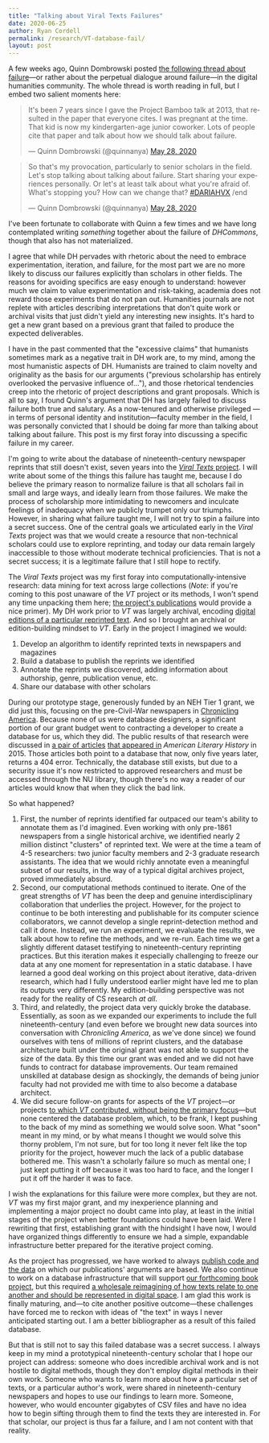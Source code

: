 ```yaml
---
title: "Talking about Viral Texts Failures"
date: 2020-06-25
author: Ryan Cordell
permalink: /research/VT-database-fail/
layout: post
---
```


A few weeks ago, Quinn Dombrowski posted [the following thread about failure](https://twitter.com/quinnanya/status/1266022800214487040?s=20)—or rather about the perpetual dialogue around failure—in the digital humanities community. The whole thread is worth reading in full, but I embed two salient moments here:

<blockquote class="twitter-tweet"><p lang="en" dir="ltr">It&#39;s been 7 years since I gave the Project Bamboo talk at 2013, that resulted in the paper that everyone cites. I was pregnant at the time. That kid is now my kindergarten-age junior coworker. Lots of people cite that paper and talk about how we should talk about failure.</p>&mdash; Quinn Dombrowski (@quinnanya) <a href="https://twitter.com/quinnanya/status/1266023049121300481?ref_src=twsrc%5Etfw">May 28, 2020</a></blockquote> <script async src="https://platform.twitter.com/widgets.js" charset="utf-8"></script>
<blockquote class="twitter-tweet"><p lang="en" dir="ltr">So that&#39;s my provocation, particularly to senior scholars in the field. Let&#39;s stop talking about talking about failure. Start sharing your experiences personally. Or let&#39;s at least talk about what you&#39;re afraid of. What&#39;s stopping you? How can we change that? <a href="https://twitter.com/hashtag/DARIAHVX?src=hash&amp;ref_src=twsrc%5Etfw">#DARIAHVX</a> /end</p>&mdash; Quinn Dombrowski (@quinnanya) <a href="https://twitter.com/quinnanya/status/1266024488015028224?ref_src=twsrc%5Etfw">May 28, 2020</a></blockquote> <script async src="https://platform.twitter.com/widgets.js" charset="utf-8"></script>

I've been fortunate to collaborate with Quinn a few times and we have long contemplated writing _something_ together about the failure of _DHCommons_, though that also has not materialized. 

I agree that while DH pervades with rhetoric about the need to embrace experimentation, iteration, and failure, for the most part we are no more likely to discuss our failures explicitly than scholars in other fields. The reasons for avoiding specifics are easy enough to understand: however much we claim to value experimentation and risk-taking, academia does not reward those experiments that do not pan out. Humanities journals are not replete with articles describing interpretations that don't quite work or archival visits that just didn't yield any interesting new insights. It's hard to get a new grant based on a previous grant that failed to produce the expected deliverables. 

I have in the past commented that the "excessive claims" that humanists sometimes mark as a negative trait in DH work are, to my mind, among the most humanistic aspects of DH. Humanists are trained to claim novelty and originality as the basis for our arguments ("previous scholarship has entirely overlooked the pervasive influence of…"), and those rhetorical tendencies creep into the rhetoric of project descriptions and grant proposals. Which is all to say, I found Quinn's argument that DH has largely failed to discuss failure both true and salutary. As a now-tenured and otherwise privileged —in terms of personal identity and institution—faculty member in the field, I was personally convicted that I should be doing far more than talking about talking about failure. This post is my first foray into discussing a specific failure in my career. 

I'm going to write about the database of nineteenth-century newspaper reprints that still doesn't exist, seven years into the [*Viral Texts* project](https://viraltexts.org/). I will write about some of the things this failure has taught me, because I do believe the primary reason to normalize failure is that all scholars fail in small and large ways, and ideally learn from those failures. We make the process of scholarship more intimidating to newcomers and inculcate feelings of inadequacy when we publicly trumpet only our triumphs. However, in sharing what failure taught me, I will not try to spin a failure into a secret success. One of the central goals we articulated early in the *Viral Texts* project was that we would create a resource that non-technical scholars could use to explore reprinting, and today our data remain largely inaccessible to those without moderate technical proficiencies. That is not a secret success; it is a legitimate failure that I still hope to rectify.

The *Viral Texts* project was my first foray into computationally-intensive research: data mining for text across large collections (_Note_: if you're coming to this post unaware of the _VT_ project or its methods, I won't spend any time unpacking them here; [the project's publications](https://viraltexts.org/publications/) would provide a nice primer). My DH work prior to _VT_ was largely archival, encoding [digital editions of a particular reprinted text](http://celestialrailroad.org/). And so I brought an archival or edition-building mindset to _VT_. Early in the project I imagined we would:

1. Develop an algorithm to identify reprinted texts in newspapers and magazines
2. Build a database to publish the reprints we identified
3. Annotate the reprints we discovered, adding information about authorship, genre, publication venue, etc.
4. Share our database with other scholars

During our prototype stage, generously funded by an NEH Tier 1 grant, we did just this, focusing on the pre-Civil-War newspapers in [Chronicling America](https://chroniclingamerica.loc.gov/). Because none of us were database designers, a significant portion of our grant budget went to contracting a developer to create a database for us, which they did. The public results of that research were discussed in [a pair of articles](https://ryancordell.org/research/reprinting-circulation-and-the-network-author-in-antebellum-newspapers/) [that appeared in](https://viraltexts.org/2015/05/22/computational-methods-for-uncovering-reprinted-texts-in-antebellum-newspapers/) _American Literary History_ in 2015. Those articles both point to a database that now, only five years later, returns a 404 error. Technically, the database still exists, but due to a security issue it's now restricted to approved researchers and must be accessed through the NU library, though there's no way a reader of our articles would know that when they click the bad link. 

So what happened?

1. First, the number of reprints identified far outpaced our team's ability to annotate them as I'd imagined. Even working with only pre-1861 newspapers from a single historical archive, we identified nearly 2 million distinct "clusters" of reprinted text. We were at the time a team of 4-5 researchers: two junior faculty members and 2-3 graduate research assistants. The idea that we would richly annotate even a meaningful subset of our results, in the way of a typical digital archives project, proved immediately absurd.
2. Second, our computational methods continued to iterate. One of the great strengths of _VT_ has been the deep and genuine interdisciplinary collaboration that underlies the project. However, for the project to continue to be both interesting and publishable for its computer science collaborators, we cannot develop a single reprint-detection method and call it done. Instead, we run an experiment, we evaluate the results, we talk about how to refine the methods, and we re-run. Each time we get a slightly different dataset testifying to nineteenth-century reprinting practices. But this iteration makes it especially challenging to freeze our data at any one moment for representation in a static database. I have learned a good deal working on this project about iterative, data-driven research, which had I fully understood earlier might have led me to plan its outputs very differently. My edition-building perspective was not ready for the reality of CS research _at all_. 
3. Third, and relatedly, the project data very quickly broke the database. Essentially, as soon as we expanded our experiments to include the full nineteenth-century (and even before we brought new data sources into conversation with _Chronicling America_, as we've done since) we found ourselves with tens of millions of reprint clusters, and the database architecture built under the original grant was not able to support the size of the data. By this time our grant was ended and we did not have funds to contract for database improvements. Our team remained unskilled at database design as shockingly, the demands of being junior faculty had not provided me with time to also become a database architect. 
4. We did secure follow-on grants for aspects of the _VT_ project—or projects [to which _VT_ contributed, without being the primary focus](https://oceanicexchanges.org/)—but none centered the database problem, which, to be frank, I kept pushing to the back of my mind as something we would solve soon. What "soon" meant in my mind, or by what means I thought we would solve this thorny problem, I'm not sure, but for too long it never felt like the top priority for the project, however much the lack of a public database bothered me. This wasn't a scholarly failure so much as mental one; I just kept putting it off because it was too hard to face, and the longer I put it off the harder it was to face.

I wish the explanations for this failure were more complex, but they are not. _VT_ was my first major grant, and my inexperience planning and implementing a major project no doubt came into play, at least in the initial stages of the project when better foundations could have been laid. Were I rewriting that first, establishing grant with the hindsight I have now, I would have organized things differently to ensure we had a simple, expandable infrastructure better prepared for the iterative project coming. 

As the project has progressed, we have worked to always [publish code and the data](https://github.com/ViralTexts) on which our publications' arguments are based. We also continue to work on a database infrastructure that will support [our forthcoming book project](https://manifold.umn.edu/projects/going-the-rounds), but this required [a wholesale reimagining of how texts relate to one another and should be represented in digital space](https://manifold.umn.edu/read/untitled-883630b9-c054-44e1-91db-d053a7106ecb/section/ea1f849a-bac1-4e9d-85f4-149d0083a6a4). I am glad this work is finally maturing, and—to cite another positive outcome—these challenges have forced me to reckon with ideas of "the text" in ways I never anticipated starting out. I am a better bibliographer as a result of this failed database.

But that is still not to say this failed database was a secret success. I always keep in my mind a prototypical nineteenth-century scholar that I hope our project can address: someone who does incredible archival work and is not hostile to digital methods, though they don't employ digital methods in their own work. Someone who wants to learn more about how a particular set of texts, or a particular author's work, were shared in nineteenth-century newspapers and hopes to use our findings to learn more. Someone, however, who would encounter gigabytes of CSV files and have no idea how to begin sifting through them to find the texts they are interested in. For that scholar, our project is thus far a failure, and I am not content with that reality. 





 